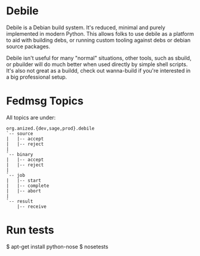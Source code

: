 Debile
======

Debile is a Debian build system. It's reduced, minimal and
purely implemented in modern Python. This allows folks to use debile
as a platform to aid with building debs, or running custom tooling
against debs or debian source packages.

Debile isn't useful for many "normal" situations, other tools, such as
sbuild, or pbuilder will do much better when used directly by simple shell
scripts. It's also not great as a buildd, check out wanna-build if you're
interested in a big professional setup.


Fedmsg Topics
=============

All topics are under:

    org.anized.{dev,sage,prod}.debile
    `-- source
    |   |-- accept
    |   |-- reject
    |
    `-- binary
    |   |-- accept
    |   |-- reject
    |
    `-- job
    |   |-- start
    |   |-- complete
    |   |-- abort
    |
    `-- result
        |-- receive

Run tests
=========

$ apt-get install python-nose
$ nosetests
